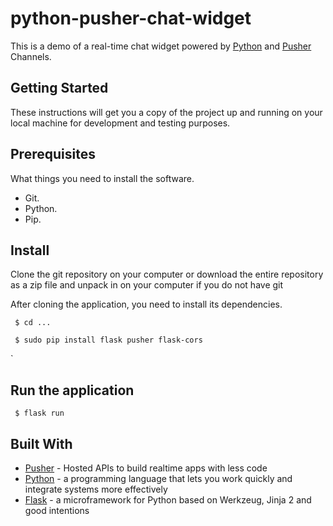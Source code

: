 # python-pusher-chat-widget
This is a demo of a real-time chat widget powered by [Python](https://www.python.org/) and [Pusher](https://pusher.com/) Channels. 

## Getting Started

These instructions will get you a copy of the project up and running on your local machine for development and testing purposes.

## Prerequisites

What things you need to install the software.

* Git.
* Python.
* Pip.

## Install

Clone the git repository on your computer or download the entire repository as a zip file and unpack in on your computer if you do not have git

After cloning the application, you need to install its dependencies.

``` $ cd ...```

``` $ sudo pip install flask pusher flask-cors```

`

## Run the application
 
``` $ flask run```

## Built With

* [Pusher](https://pusher.com/) - Hosted APIs to build realtime apps with less code
* [Python](https://www.python.org/) - a programming language that lets you work quickly and integrate systems more effectively
* [Flask](http://flask.pocoo.org/) - a microframework for Python based on Werkzeug, Jinja 2 and good intentions
